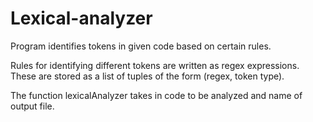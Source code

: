 Lexical-analyzer
=======================

Program identifies tokens in given code based on certain rules.

Rules for identifying different tokens are written as regex expressions. These are stored as a list of tuples of the form (regex, token type).

The function lexicalAnalyzer takes in code to be analyzed and name of output file.